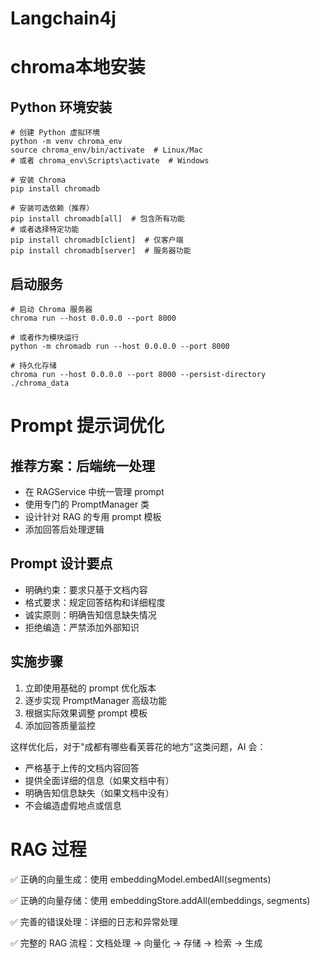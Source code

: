# Langchain4j



# chroma本地安装

## Python 环境安装

```
# 创建 Python 虚拟环境
python -m venv chroma_env
source chroma_env/bin/activate  # Linux/Mac
# 或者 chroma_env\Scripts\activate  # Windows

# 安装 Chroma
pip install chromadb

# 安装可选依赖（推荐）
pip install chromadb[all]  # 包含所有功能
# 或者选择特定功能
pip install chromadb[client]  # 仅客户端
pip install chromadb[server]  # 服务器功能
```

## 启动服务
```
# 启动 Chroma 服务器
chroma run --host 0.0.0.0 --port 8000

# 或者作为模块运行
python -m chromadb run --host 0.0.0.0 --port 8000

# 持久化存储
chroma run --host 0.0.0.0 --port 8000 --persist-directory ./chroma_data

```

# Prompt 提示词优化

## 推荐方案：后端统一处理

* 在 RAGService 中统一管理 prompt
* 使用专门的 PromptManager 类
* 设计针对 RAG 的专用 prompt 模板
* 添加回答后处理逻辑

## Prompt 设计要点

* 明确约束：要求只基于文档内容
* 格式要求：规定回答结构和详细程度
* 诚实原则：明确告知信息缺失情况
* 拒绝编造：严禁添加外部知识

## 实施步骤

1. 立即使用基础的 prompt 优化版本
2. 逐步实现 PromptManager 高级功能
3. 根据实际效果调整 prompt 模板
4. 添加回答质量监控

这样优化后，对于"成都有哪些看芙蓉花的地方"这类问题，AI 会：

* 严格基于上传的文档内容回答
* 提供全面详细的信息（如果文档中有）
* 明确告知信息缺失（如果文档中没有）
* 不会编造虚假地点或信息

# RAG 过程

✅ 正确的向量生成：使用 embeddingModel.embedAll(segments)

✅ 正确的向量存储：使用 embeddingStore.addAll(embeddings, segments)

✅ 完善的错误处理：详细的日志和异常处理

✅ 完整的 RAG 流程：文档处理 → 向量化 → 存储 → 检索 → 生成